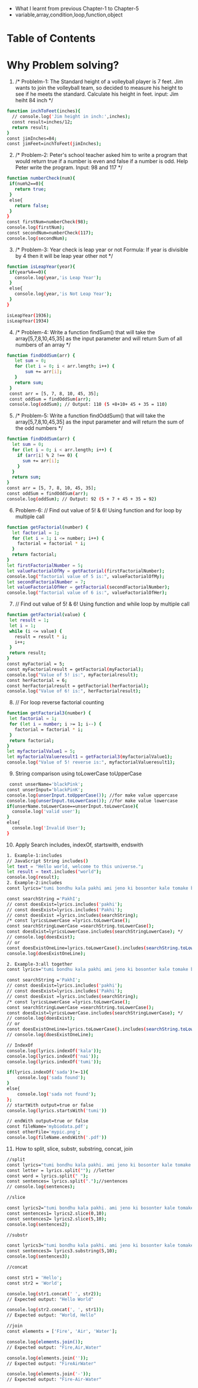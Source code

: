 - What I learnt from previous Chapter-1 to Chapter-5
- variable,array,condition,loop,function,object
# Table of Contents
# Why Problem solving?
1. /* Problelm-1: The Standard height of a volleyball player is 7 feet. Jim wants to join the volleyball team, so decided to measure his height to see if he meets the standard. Calculate his height in feet.
input: Jim heiht 84 inch  */
```sh
function inchToFeet(inches){
  // console.log('Jim height in inch:',inches);
  const result=inches/12;
  return result;
}
const jimInches=84;
const jimFeet=inchToFeet(jimInches); 
```

2. /* Problem-2: Peter's school teacher asked him to write a program that would return true if a number is even and false  if a number is odd. Help Peter write the program.
Input: 98 and 117 */
 
 ```sh
 function numberCheck(num){
  if(num%2==0){
    return true;
  }
  else{
    return false;
  }
}
const firstNum=numberCheck(98);
console.log(firstNum);
const secondNum=numberCheck(117);
console.log(secondNum); 
 ```
3. /* Problem-3: Year check is leap year or not
Formula: If year is divisible by 4 then it will be leap year other not */
 ```sh
 function isLeapYear(year){
  if(year%4==0){
    console.log(year,'is Leap Year');
  }
  else{
    console.log(year,'is Not Leap Year');
  }
}

isLeapYear(1936);
isLeapYear(1934) 
 ```
 4. /* Problem-4: Write a function findSum() that will take the array[5,7,8,10,45,35] as the input parameter and will return Sum of all numbers of an array  */
 ```sh
 function findOddSum(arr) {
    let sum = 0;  
    for (let i = 0; i < arr.length; i++) {
        sum += arr[i];
    }
    return sum;
  }
  const arr = [5, 7, 8, 10, 45, 35];
  const oddSum = findOddSum(arr);
  console.log(oddSum); // Output: 110 (5 +8+10+ 45 + 35 = 110)
 ```
 5. /* Problem-5: Write a function findOddSum() that will take the array[5,7,8,10,45,35] as the input parameter and will return the  sum   of the odd numbers  */
```sh
function findOddSum(arr) {
  let sum = 0;  
  for (let i = 0; i < arr.length; i++) {
    if (arr[i] % 2 !== 0) {
      sum += arr[i];
    }
  }
  return sum;
}
const arr = [5, 7, 8, 10, 45, 35];
const oddSum = findOddSum(arr);
console.log(oddSum); // Output: 92 (5 + 7 + 45 + 35 = 92)
```
6. Problem-6: // Find out value of 5! & 6! Using function and for loop by multiple call
```sh
function getFactorial(number) {
  let factorial = 1;
  for (let i = 1; i <= number; i++) {
    factorial = factorial * i;
  }
  return factorial;
}
let firstFactorialNumber = 5;
let valueFactorialOfMy = getFactorial(firstFactorialNumber);
console.log("factorial value of 5 is:", valueFactorialOfMy);
let secondFactorialNumber = 7;
let valueFactorialOfHer = getFactorial(secondFactorialNumber);
console.log("factorial value of 6 is:", valueFactorialOfHer);
```
7. // Find out value of 5! & 6! Using function and while loop by multiple call
 ```sh
 function getFactorial(value) {
  let result = 1;
  let i = 1;
  while (i <= value) {
    result = result * i;
    i++;
  }
  return result;
}
const myFactorial = 5;
const myFactorialresult = getFactorial(myFactorial);
console.log("Value of 5! is:", myFactorialresult);
const herFactorial = 6;
const herFactorialresult = getFactorial(herFactorial);
console.log("Value of 6! is:", herFactorialresult);
 ``` 
8. // For loop reverse factorial counting
 ```sh
 function getFactorial3(number) {
  let factorial = 1;
  for (let i = number; i >= 1; i--) {
    factorial = factorial * i;
  }
  return factorial;
}
let myfactorialValue1 = 5;
let myfactorialValueresult1 = getFactorial3(myfactorialValue1);
console.log("Value of 5! reverse is:", myfactorialValueresult1); 
 ```
9. String comparison using toLowerCase toUpperCase
```sh
 const unserName='blackPink';
const unserInput='blackPinK';
console.log(unserInput.toUpperCase()); //for make value uppercase
console.log(unserInput.toLowerCase()); //for make value lowercase
if(unserName.toLowerCase==unserInput.toLowerCase){
  console.log('valid user');
}
else{
  console.log('Invalid User');
} 
```
10. Apply Search includes, indexOf, startswith, endswith
```sh
1. Example-1:includes
// JavaScript String includes()
let text = "Hello world, welcome to this universe.";
let result = text.includes("world");
console.log(result); 
2. Example-2:includes
const lyrics="tumi bondhu kala pakhi ami jeno ki bosonter kale tomake bolte parini";

const searchString ='PakhI';
// const doesExist=lyrics.includes('pakhi');
// const doesExist=lyrics.includes('Pakhi');
// const doesExist =lyrics.includes(searchString);
/* const lyricsLowerCase =lyrics.toLowerCase();
const searchStringLowerCase =searchString.toLowerCase();
const doesExist=lyricsLowerCase.includes(searchStringLowerCase); */
// console.log(doesExist);
// or
const doesExistOneLine=lyrics.toLowerCase().includes(searchString.toLowerCase());
console.log(doesExistOneLine);

2. Example-3:all together
const lyrics="tumi bondhu kala pakhi ami jeno ki bosonter kale tomake bolte parini";

const searchString ='PakhI';
// const doesExist=lyrics.includes('pakhi');
// const doesExist=lyrics.includes('Pakhi');
// const doesExist =lyrics.includes(searchString);
/* const lyricsLowerCase =lyrics.toLowerCase();
const searchStringLowerCase =searchString.toLowerCase();
const doesExist=lyricsLowerCase.includes(searchStringLowerCase); */
// console.log(doesExist);
// or
const doesExistOneLine=lyrics.toLowerCase().includes(searchString.toLowerCase());
// console.log(doesExistOneLine);

// IndexOf
console.log(lyrics.indexOf('kala'));
console.log(lyrics.indexOf('nai'));
console.log(lyrics.indexOf('tumi'));

if(lyrics.indexOf('sada')!=-1){
    console.log('sada found');
}
else{
    console.log('sada not found');
};
// startWith output=true or false
console.log(lyrics.startsWith('tumi'))

// endWith output=true or false
const fileName='mybiodata.pdf';
const otherFile='mypic.png';
console.log(fileName.endsWith('.pdf'))
```
11. How to split, slice, substr, substring, concat, join
```sh
//split
const lyrics="tumi bondhu kala pakhi. ami jeno ki bosonter kale tomake bolte parini";
const letter = lyrics.split(""); //letter
const word = lyrics.split(" ");
const sentences= lyrics.split(".");//sentences
// console.log(sentences);

//slice

const lyrics2="tumi bondhu kala pakhi. ami jeno ki bosonter kale tomake bolte parini";
const sentences1= lyrics2.slice(0,10);
const sentences2= lyrics2.slice(5,10);
console.log(sentences2);

//substr

const lyrics3="tumi bondhu kala pakhi. ami jeno ki bosonter kale tomake bolte parini";
const sentences3= lyrics3.substring(5,10);
console.log(sentences3);

//concat

const str1 = 'Hello';
const str2 = 'World';

console.log(str1.concat(' ', str2));
// Expected output: "Hello World"

console.log(str2.concat(', ', str1));
// Expected output: "World, Hello"

//join
const elements = ['Fire', 'Air', 'Water'];

console.log(elements.join());
// Expected output: "Fire,Air,Water"

console.log(elements.join(''));
// Expected output: "FireAirWater"

console.log(elements.join('-'));
// Expected output: "Fire-Air-Water"

```
